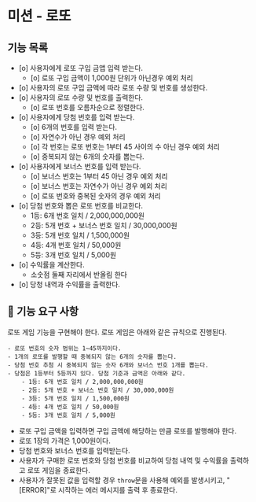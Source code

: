 # 미션 - 로또

## 기능 목록
- [o] 사용자에게 로또 구입 금앱 입력 받는다.
  - [o] 로또 구입 금액이 1,000원 단위가 아닌경우 예외 처리
- [o] 사용자의 로또 구입 금액에 따라 로또 수량 및 번호를 생성한다.
- [o] 사용자의 로또 수량 및 번호를 출력한다.
  - [o] 로또 번호를 오름차순으로 정렬한다. 
- [o] 사용자에게 당첨 번호를 입력 받는다.
  - [o] 6개의 번호를 입력 받는다.
  - [o] 자연수가 아닌 경우 예외 처리
  - [o] 각 번호는 로또 번호는 1부터 45 사이의 수 아닌 경우 예외 처리
  - [o] 중복되지 않는 6개의 숫자를 뽑는다.
- [o] 사용자에게 보너스 번호를 입력 받는다.
  - [o] 보너스 번호는 1부터 45 아닌 경우 예외 처리
  - [o] 보너스 번호는 자연수가 아닌 경우 예외 처리
  - [o] 로또 번호와 중복된 숫자의 경우 예외 처리
- [o] 당첨 번호와 뽑은 로또 번호를 비교한다.
  - 1등: 6개 번호 일치 / 2,000,000,000원
  - 2등: 5개 번호 + 보너스 번호 일치 / 30,000,000원
  - 3등: 5개 번호 일치 / 1,500,000원
  - 4등: 4개 번호 일치 / 50,000원
  - 5등: 3개 번호 일치 / 5,000원
- [o] 수익률을 계산한다.
  - 소숫점 둘째 자리에서 반올림 한다
- [o] 당청 내역과 수익률을 출력한다.



## 🚀 기능 요구 사항
로또 게임 기능을 구현해야 한다. 로또 게임은 아래와 같은 규칙으로 진행된다.

```
- 로또 번호의 숫자 범위는 1~45까지이다.
- 1개의 로또를 발행할 때 중복되지 않는 6개의 숫자를 뽑는다.
- 당첨 번호 추첨 시 중복되지 않는 숫자 6개와 보너스 번호 1개를 뽑는다.
- 당첨은 1등부터 5등까지 있다. 당첨 기준과 금액은 아래와 같다.
    - 1등: 6개 번호 일치 / 2,000,000,000원
    - 2등: 5개 번호 + 보너스 번호 일치 / 30,000,000원
    - 3등: 5개 번호 일치 / 1,500,000원
    - 4등: 4개 번호 일치 / 50,000원
    - 5등: 3개 번호 일치 / 5,000원
```

- 로또 구입 금액을 입력하면 구입 금액에 해당하는 만큼 로또를 발행해야 한다.
- 로또 1장의 가격은 1,000원이다.
- 당첨 번호와 보너스 번호를 입력받는다.
- 사용자가 구매한 로또 번호와 당첨 번호를 비교하여 당첨 내역 및 수익률을 출력하고 로또 게임을 종료한다.
- 사용자가 잘못된 값을 입력할 경우 `throw`문을 사용해 예외를 발생시키고, "[ERROR]"로 시작하는 에러 메시지를 출력 후 종료한다.